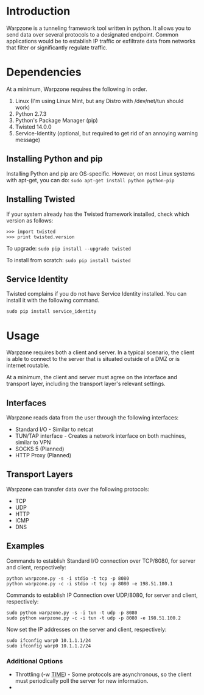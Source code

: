 # Introduction #

Warpzone is a tunneling framework tool written in python. It allows you to send data over several protocols to a designated endpoint. Common applications would be to establish IP traffic or exfiltrate data from networks that filter or significantly regulate traffic.

# Dependencies #

At a minimum, Warpzone requires the following in order.

  1. Linux (I'm using Linux Mint, but any Distro with /dev/net/tun should work)
  1. Python 2.7.3
  1. Python's Package Manager (pip)
  1. Twisted 14.0.0
  1. Service-Identity (optional, but required to get rid of an annoying warning message)

## Installing Python and pip ##

Installing Python and pip are OS-specific. However, on most Linux systems with apt-get, you can do: `sudo apt-get install python python-pip`

## Installing Twisted ##

If your system already has the Twisted framework installed, check which version as follows:
```
>>> import twisted
>>> print twisted.version
```

To upgrade:
`sudo pip install --upgrade twisted`

To install from scratch:
`sudo pip install twisted`

## Service Identity ##

Twisted complains if you do not have Service Identity installed. You can install it with the following command.

`sudo pip install service_identity`

# Usage #
Warpzone requires both a client and server. In a typical scenario, the client is able to connect to the server that is situated outside of a DMZ or is internet routable.

At a minimum, the client and server must agree on the interface and transport layer, including the transport layer's relevant settings.

## Interfaces ##
Warpzone reads data from the user through the following interfaces:
  * Standard I/O - Similar to netcat
  * TUN/TAP interface - Creates a network interface on both machines, similar to VPN
  * SOCKS 5 (Planned)
  * HTTP Proxy (Planned)

## Transport Layers ##
Warpzone can transfer data over the following protocols:
  * TCP
  * UDP
  * HTTP
  * ICMP
  * DNS

## Examples ##
Commands to establish Standard I/O connection over TCP/8080, for server and client, respectively:
```
python warpzone.py -s -i stdio -t tcp -p 8080
python warpzone.py -c -i stdio -t tcp -p 8080 -e 198.51.100.1
```

Commands to establish IP Connection over UDP/8080, for server and client, respectively:
```
sudo python warpzone.py -s -i tun -t udp -p 8080
sudo python warpzone.py -c -i tun -t udp -p 8080 -e 198.51.100.2
```
Now set the IP addresses on the server and client, respectively:
```
sudo ifconfig warp0 10.1.1.1/24
sudo ifconfig warp0 10.1.1.2/24
```

### Additional Options ###
  * Throttling (-w [TIME](TIME.md)) - Some protocols are asynchronous, so the client must periodically poll the server for new information.
  * 
